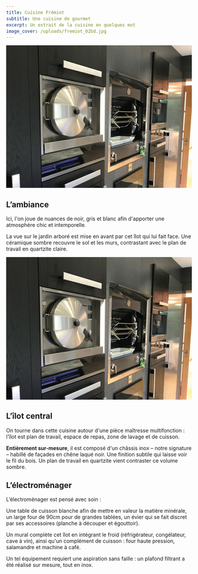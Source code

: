 ```yaml
---
title: Cuisine Frémiot
subtitle: Une cuisine de gourmet
excerpt: Un extrait de la cuisine en quelques mot
image_cover: /uploads/fremiot_02bd.jpg
---
```


![](/uploads/fremiot_03bd.jpg)

## L’ambiance

Ici, l'on joue de nuances de noir, gris et blanc afin d'apporter une atmosphère chic et intemporelle.

La vue sur le jardin arboré est mise en avant par cet îlot qui lui fait face. Une céramique sombre recouvre le sol et les murs, contrastant avec le plan de travail en quartzite claire.

![](/uploads/fremiot_03bd.jpg)

## L’îlot central

On tourne dans cette cuisine autour d'une pièce maîtresse multifonction : l'îlot est plan de travail, espace de repas, zone de lavage et de cuisson.

**Entièrement sur-mesure**, il est composé d'un châssis inox – notre signature – habillé de façades en chêne laqué noir. Une finition subtile qui laisse voir le fil du bois. Un plan de travail en quartzite vient contraster ce volume sombre.

## L’électroménager

L’électroménager est pensé avec soin :

Une table de cuisson blanche afin de mettre en valeur la matière minérale, un large four de 90cm pour de grandes tablées, un évier qui se fait discret par ses accessoires (planche à découper et égouttoir).

Un mural complète cet îlot en intégrant le froid (réfrigérateur, congélateur, cave à vin), ainsi qu'un complément de cuisson : four haute pression, salamandre et machine à café.

Un tel équipement requiert une aspiration sans faille : un plafond filtrant a été réalisé sur mesure, tout en inox.

